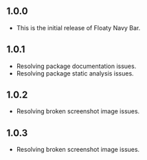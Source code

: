 ## 1.0.0

* This is the initial release of Floaty Navy Bar.

## 1.0.1

* Resolving package documentation issues.
* Resolving package static analysis issues.

## 1.0.2

* Resolving broken screenshot image issues.

## 1.0.3

* Resolving broken screenshot image issues.
